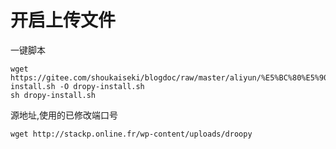 # 开启上传文件



一键脚本
```shell
wget https://gitee.com/shoukaiseki/blogdoc/raw/master/aliyun/%E5%BC%80%E5%90%AF%E4%B8%8A%E4%BC%A0%E6%96%87%E4%BB%B6/dropy-install.sh -O dropy-install.sh
sh dropy-install.sh
```





源地址,使用的已修改端口号
```
wget http://stackp.online.fr/wp-content/uploads/droopy
```
